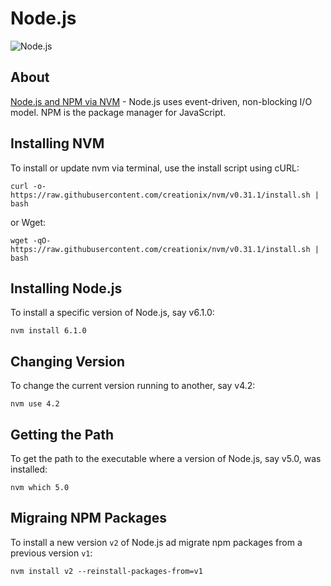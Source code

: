 # Node.js

![Node.js](https://img.shields.io/node/v/gh-badges.svg)

## About

[Node.js and NPM via NVM](https://github.com/creationix/nvm) - Node.js uses event-driven, non-blocking I/O model. NPM is the package manager for JavaScript.

## Installing NVM

To install or update nvm via terminal, use the install script using cURL:
```
curl -o- https://raw.githubusercontent.com/creationix/nvm/v0.31.1/install.sh | bash
```
or Wget:
```
wget -qO- https://raw.githubusercontent.com/creationix/nvm/v0.31.1/install.sh | bash
```

## Installing Node.js

To install a specific version of Node.js, say v6.1.0:
```
nvm install 6.1.0
```

## Changing Version

To change the current version running to another, say v4.2:
```
nvm use 4.2
```

## Getting the Path

To get the path to the executable where a version of Node.js, say v5.0, was installed:
```
nvm which 5.0
```

## Migraing NPM Packages

To install a new version ```v2``` of Node.js ad migrate npm packages from a previous version ```v1```:
```
nvm install v2 --reinstall-packages-from=v1
```
